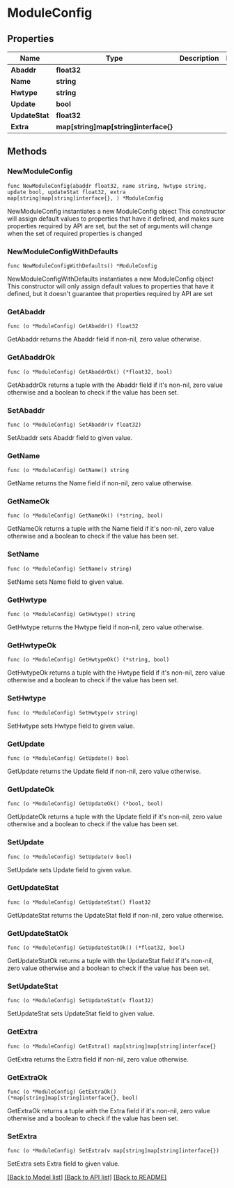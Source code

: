 # ModuleConfig

## Properties

Name | Type | Description | Notes
------------ | ------------- | ------------- | -------------
**Abaddr** | **float32** |  | 
**Name** | **string** |  | 
**Hwtype** | **string** |  | 
**Update** | **bool** |  | 
**UpdateStat** | **float32** |  | 
**Extra** | **map[string]map[string]interface{}** |  | 

## Methods

### NewModuleConfig

`func NewModuleConfig(abaddr float32, name string, hwtype string, update bool, updateStat float32, extra map[string]map[string]interface{}, ) *ModuleConfig`

NewModuleConfig instantiates a new ModuleConfig object
This constructor will assign default values to properties that have it defined,
and makes sure properties required by API are set, but the set of arguments
will change when the set of required properties is changed

### NewModuleConfigWithDefaults

`func NewModuleConfigWithDefaults() *ModuleConfig`

NewModuleConfigWithDefaults instantiates a new ModuleConfig object
This constructor will only assign default values to properties that have it defined,
but it doesn't guarantee that properties required by API are set

### GetAbaddr

`func (o *ModuleConfig) GetAbaddr() float32`

GetAbaddr returns the Abaddr field if non-nil, zero value otherwise.

### GetAbaddrOk

`func (o *ModuleConfig) GetAbaddrOk() (*float32, bool)`

GetAbaddrOk returns a tuple with the Abaddr field if it's non-nil, zero value otherwise
and a boolean to check if the value has been set.

### SetAbaddr

`func (o *ModuleConfig) SetAbaddr(v float32)`

SetAbaddr sets Abaddr field to given value.


### GetName

`func (o *ModuleConfig) GetName() string`

GetName returns the Name field if non-nil, zero value otherwise.

### GetNameOk

`func (o *ModuleConfig) GetNameOk() (*string, bool)`

GetNameOk returns a tuple with the Name field if it's non-nil, zero value otherwise
and a boolean to check if the value has been set.

### SetName

`func (o *ModuleConfig) SetName(v string)`

SetName sets Name field to given value.


### GetHwtype

`func (o *ModuleConfig) GetHwtype() string`

GetHwtype returns the Hwtype field if non-nil, zero value otherwise.

### GetHwtypeOk

`func (o *ModuleConfig) GetHwtypeOk() (*string, bool)`

GetHwtypeOk returns a tuple with the Hwtype field if it's non-nil, zero value otherwise
and a boolean to check if the value has been set.

### SetHwtype

`func (o *ModuleConfig) SetHwtype(v string)`

SetHwtype sets Hwtype field to given value.


### GetUpdate

`func (o *ModuleConfig) GetUpdate() bool`

GetUpdate returns the Update field if non-nil, zero value otherwise.

### GetUpdateOk

`func (o *ModuleConfig) GetUpdateOk() (*bool, bool)`

GetUpdateOk returns a tuple with the Update field if it's non-nil, zero value otherwise
and a boolean to check if the value has been set.

### SetUpdate

`func (o *ModuleConfig) SetUpdate(v bool)`

SetUpdate sets Update field to given value.


### GetUpdateStat

`func (o *ModuleConfig) GetUpdateStat() float32`

GetUpdateStat returns the UpdateStat field if non-nil, zero value otherwise.

### GetUpdateStatOk

`func (o *ModuleConfig) GetUpdateStatOk() (*float32, bool)`

GetUpdateStatOk returns a tuple with the UpdateStat field if it's non-nil, zero value otherwise
and a boolean to check if the value has been set.

### SetUpdateStat

`func (o *ModuleConfig) SetUpdateStat(v float32)`

SetUpdateStat sets UpdateStat field to given value.


### GetExtra

`func (o *ModuleConfig) GetExtra() map[string]map[string]interface{}`

GetExtra returns the Extra field if non-nil, zero value otherwise.

### GetExtraOk

`func (o *ModuleConfig) GetExtraOk() (*map[string]map[string]interface{}, bool)`

GetExtraOk returns a tuple with the Extra field if it's non-nil, zero value otherwise
and a boolean to check if the value has been set.

### SetExtra

`func (o *ModuleConfig) SetExtra(v map[string]map[string]interface{})`

SetExtra sets Extra field to given value.



[[Back to Model list]](../README.md#documentation-for-models) [[Back to API list]](../README.md#documentation-for-api-endpoints) [[Back to README]](../README.md)


